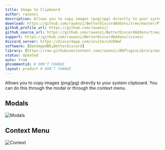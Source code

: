 ```yaml
---
title: Image to Clipboard
author: rauenzi
description: Allows you to copy images (png/jpg) directly to your system clipboard. You can do this through the modal or through the context menu.
download: https://github.com/rauenzi/BetterDiscordAddons/tree/master/Plugins/ImageToClipboard
github_profile_url: https://github.com/rauenzi/
github_source_url: https://github.com/rauenzi/BetterDiscordAddons/tree/master/Plugins/ImageToClipboard
support: https://github.com/rauenzi/BetterDiscordAddons/issues/
discord_server: https://discordapp.com/invite/cdzD9wF
software: [BandagedBD,BetterDiscord]
library: [https://raw.githubusercontent.com/rauenzi/BDPluginLibrary/master/release/0PluginLibrary.plugin.js]
status: Updated
auto: true
ghcommentid: # DON'T CHANGE
layout: product # DON'T CHANGE
---
```

Allows you to copy images (png/jpg) directly to your system clipboard. You can do this through the modal or through the context menu.


## Modals

![Modals](https://i.imgur.com/AawuUOV.png)

## Context Menu

![Context](https://i.imgur.com/JA3aKSJ.png)
